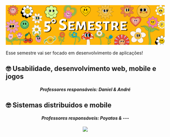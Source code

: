 <img src="https://github.com/S5-2024/.github/blob/main/profile/banners.png">

<p> Esse semestre vai ser focado em desenvolvimento de aplicações! </p>


<h2> 🤓 Usabilidade, desenvolvimento web, mobile e jogos</h2>

 <h4 align="center"> <em> Professores responsáveis: Daniel & André </em></h4>


<h2> 🤓 Sistemas distribuidos e mobile </h2>
 <h4 align="center"> <em> Professores responsáveis: Poyatos &  --- </em></h4>





 <div align=center>

 <img src="https://static.wikia.nocookie.net/cuphead/images/8/88/CupheadAndMugmanTrailer.gif/revision/latest?cb=20180513234748">
 </div>
